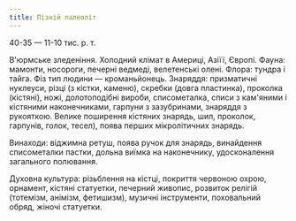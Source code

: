 ```yaml
---
title: Пізній палеоліт
---
```


40-35 — 11-10 тис. р. т.

В'юрмське зледеніння. Холодний клімат в Америці, Азіїї, Європі. Фауна: мамонти, носороги, печерні ведмеді, велетенські олені. Флора: тундра і тайга. Фіз тип людини — кроманьйонець. Знаряддя: призматичні нуклеуси, різці (з кістки, каменю), скребки (довга пластинка), проколка (кістяні), ножі, долотоподібні вироби, списометалка, списи з кам'яними і кістяними наконечниками, гарпуни з зазубринами, знаряддя з рукояткою. Велике поширення кістяних знарядь, шил, проколок, гарпунів, голок, тесел), поява перших мікролітичних знарядь.

Винаходи: віджимна ретуш, поява ручок для знарядь, винайдення списометалки пастки, дольна виїмка на наконечнику, удосконалення загального полювання.

Духовна культура: різьблення на кістці, покриття червоною охрою, орнамент, кістяні статуетки, печерний живопис, розвиток релігій (тотемізм, анімізм, фетишизм), музичні інструменти, поховальний обряд, жіночі статуетки.